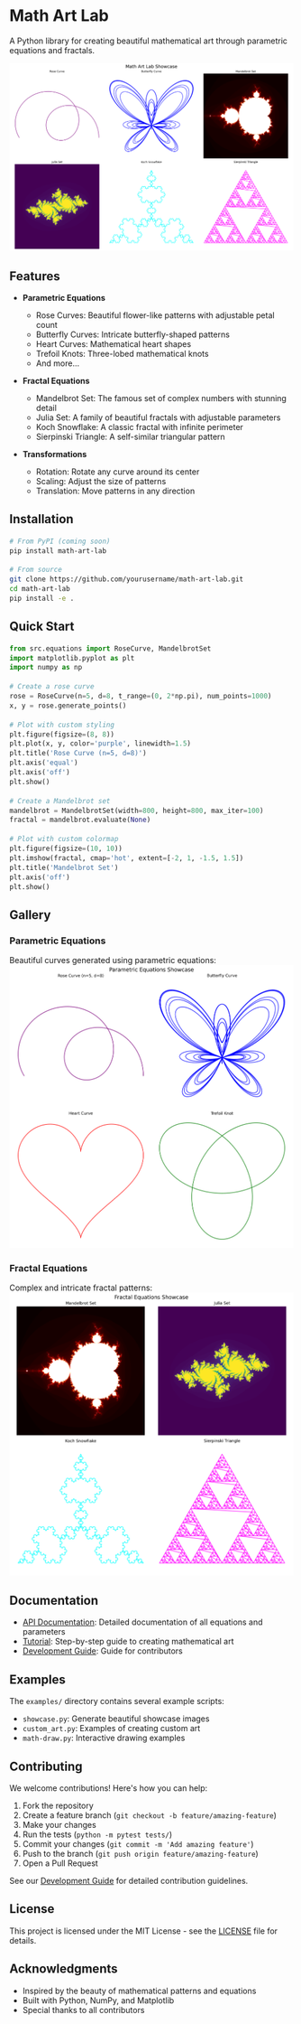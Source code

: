 # Math Art Lab

A Python library for creating beautiful mathematical art through parametric equations and fractals.

![Math Art Lab Showcase](showcase_combined.png)

## Features

- **Parametric Equations**
  - Rose Curves: Beautiful flower-like patterns with adjustable petal count
  - Butterfly Curves: Intricate butterfly-shaped patterns
  - Heart Curves: Mathematical heart shapes
  - Trefoil Knots: Three-lobed mathematical knots
  - And more...

- **Fractal Equations**
  - Mandelbrot Set: The famous set of complex numbers with stunning detail
  - Julia Set: A family of beautiful fractals with adjustable parameters
  - Koch Snowflake: A classic fractal with infinite perimeter
  - Sierpinski Triangle: A self-similar triangular pattern

- **Transformations**
  - Rotation: Rotate any curve around its center
  - Scaling: Adjust the size of patterns
  - Translation: Move patterns in any direction

## Installation

```bash
# From PyPI (coming soon)
pip install math-art-lab

# From source
git clone https://github.com/yourusername/math-art-lab.git
cd math-art-lab
pip install -e .
```

## Quick Start

```python
from src.equations import RoseCurve, MandelbrotSet
import matplotlib.pyplot as plt
import numpy as np

# Create a rose curve
rose = RoseCurve(n=5, d=8, t_range=(0, 2*np.pi), num_points=1000)
x, y = rose.generate_points()

# Plot with custom styling
plt.figure(figsize=(8, 8))
plt.plot(x, y, color='purple', linewidth=1.5)
plt.title('Rose Curve (n=5, d=8)')
plt.axis('equal')
plt.axis('off')
plt.show()

# Create a Mandelbrot set
mandelbrot = MandelbrotSet(width=800, height=800, max_iter=100)
fractal = mandelbrot.evaluate(None)

# Plot with custom colormap
plt.figure(figsize=(10, 10))
plt.imshow(fractal, cmap='hot', extent=[-2, 1, -1.5, 1.5])
plt.title('Mandelbrot Set')
plt.axis('off')
plt.show()
```

## Gallery

### Parametric Equations
Beautiful curves generated using parametric equations:
![Parametric Equations Showcase](showcase_parametric.png)

### Fractal Equations
Complex and intricate fractal patterns:
![Fractal Equations Showcase](showcase_fractal.png)

## Documentation

- [API Documentation](docs/api_documentation.md): Detailed documentation of all equations and parameters
- [Tutorial](docs/tutorial.md): Step-by-step guide to creating mathematical art
- [Development Guide](docs/development.md): Guide for contributors

## Examples

The `examples/` directory contains several example scripts:
- `showcase.py`: Generate beautiful showcase images
- `custom_art.py`: Examples of creating custom art
- `math-draw.py`: Interactive drawing examples

## Contributing

We welcome contributions! Here's how you can help:

1. Fork the repository
2. Create a feature branch (`git checkout -b feature/amazing-feature`)
3. Make your changes
4. Run the tests (`python -m pytest tests/`)
5. Commit your changes (`git commit -m 'Add amazing feature'`)
6. Push to the branch (`git push origin feature/amazing-feature`)
7. Open a Pull Request

See our [Development Guide](docs/development.md) for detailed contribution guidelines.

## License

This project is licensed under the MIT License - see the [LICENSE](LICENSE) file for details.

## Acknowledgments

- Inspired by the beauty of mathematical patterns and equations
- Built with Python, NumPy, and Matplotlib
- Special thanks to all contributors 